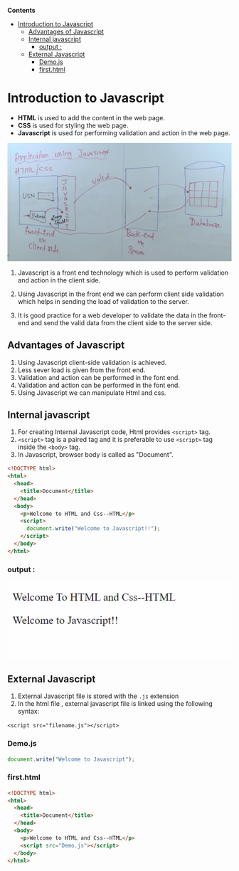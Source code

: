 <!-- START doctoc generated TOC please keep comment here to allow auto update -->
<!-- DON'T EDIT THIS SECTION, INSTEAD RE-RUN doctoc TO UPDATE -->
**Contents**

- [Introduction to Javascript](#introduction-to-javascript)
  - [Advantages of Javascript](#advantages-of-javascript)
  - [Internal javascript](#internal-javascript)
    - [output :](#output-)
  - [External Javascript](#external-javascript)
    - [Demo.js](#demojs)
    - [first.html](#firsthtml)

<!-- END doctoc generated TOC please keep comment here to allow auto update -->

# Introduction to Javascript

- **HTML** is used to add the content in the web page.
- **CSS** is used for styling the web page.
- **Javascript** is used for performing validation and action in the web page.

![](js.PNG)

1. Javascript is a front end technology which is used to perform validation and action in the client side.

1. Using Javascript in the front end we can perform client side validation which helps in sending the load of validation to the server.

1. It is good practice for a web developer to validate the data in the front-end and send the valid data from the client side to the server side.

## Advantages of Javascript

1. Using Javascript client-side validation is achieved.
1. Less sever load is given from the front end.
1. Validation and action can be performed in the font end.
1. Validation and action can be performed in the font end.
1. Using Javascript we can manipulate Html and css.

## Internal javascript

1. For creating Internal Javascript code, Html provides `<script>` tag.
1. `<script>` tag is a paired tag and it is preferable to use `<script>` tag inside the `<body>` tag.
1. In Javascript, browser body is called as "Document".

```html
<!DOCTYPE html>
<html>
  <head>
    <title>Document</title>
  </head>
  <body>
    <p>Welcome to HTML and Css--HTML</p>
    <script>
      document.write("Welcome to Javascript!!");
    </script>
  </body>
</html>
```

### output :

![](output.PNG)

## External Javascript

1. External Javascript file is stored with the `.js` extension
1. In the html file , external javascript file is linked using the following syntax:

`<script src="filename.js"></script>`

### Demo.js

```js
document.write("Welcome to Javascript");
```

### first.html

```html
<!DOCTYPE html>
<html>
  <head>
    <title>Document</title>
  </head>
  <body>
    <p>Welcome to HTML and Css--HTML</p>
    <script src="Demo.js"></script>
  </body>
</html>
```
